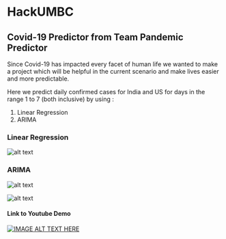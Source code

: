 # HackUMBC

## Covid-19 Predictor from Team Pandemic Predictor

Since Covid-19 has impacted every facet of human life we wanted to make a project 
which will be helpful in the current scenario and make lives easier 
and more predictable.

Here we predict daily confirmed cases for India and US for days in the range 1 to 7 (both inclusive)
by using :
1. Linear Regression 
2. ARIMA


### Linear Regression

![alt text](https://cdn.discordapp.com/attachments/808203818256302083/904393049638068224/unknown.png)

### ARIMA 

![alt text](https://cdn.discordapp.com/attachments/808203818256302083/904393268371021845/unknown.png)


![alt text](https://cdn.discordapp.com/attachments/808203818256302083/904393317310152754/unknown.png)

#### Link to Youtube Demo

[![IMAGE ALT TEXT HERE](https://cdn.discordapp.com/attachments/808203818256302083/904393317310152754/unknown.png)](https://youtu.be/zG7c6nEaIoU)
